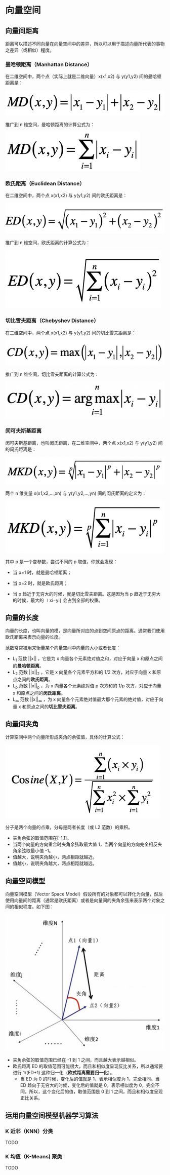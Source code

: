 # 向量空间

## 向量间距离

距离可以描述不同向量在向量空间中的差异，所以可以用于描述向量所代表的事物之差异（或相似）程度。

### 曼哈顿距离（Manhattan Distance）

在二维空间中，两个点（实际上就是二维向量）x(x1,x2) 与 y(y1,y2) 间的曼哈顿距离是：

![](vector-space/md.webp)

推广到 n 维空间，曼哈顿距离的计算公式为：

![](vector-space/md-2.webp)

### 欧氏距离（Euclidean Distance）

在二维空间中，两个点 x(x1,x2) 与 y(y1,y2) 间的欧氏距离是：

![](vector-space/ed.webp)

推广到 n 维空间，欧氏距离的计算公式为：

![](vector-space/ed-2.webp)

### 切比雪夫距离（Chebyshev Distance）

在二维空间中，两个点 x(x1,x2) 与 y(y1,y2) 间的切比雪夫距离是：

![](vector-space/cd.webp)

推广到 n 维空间，切比雪夫距离的计算公式为：

![](vector-space/cd-2.webp)

### 闵可夫斯基距离

闵可夫斯基距离，也叫闵氏距离，在二维空间中，两个点 x(x1,x2) 与 y(y1,y2) 间的闵氏距离是：

![](vector-space/mkd.webp)

两个 n 维变量 x(x1,x2,…,xn) 与 y(y1,y2,…,yn) 间的闵氏距离的定义为：

![](vector-space/mkd-2.webp)

其中 p 是一个变参数，尝试不同的 p 取值，你就会发现：

* 当 p=1 时，就是曼哈顿距离；

* 当 p=2 时，就是欧氏距离；

* 当 p 趋近于无穷大的时候，就是切比雪夫距离。这是因为当 p 趋近于无穷大的时候，最大的 ∣xi−yi∣ 会占到全部的权重。

## 向量的长度

向量的长度，也叫向量的模，是向量所对应的点到空间原点的距离。通常我们使用欧氏距离来表示向量的长度。

范数常常被用来衡量某个向量空间中向量的大小或者长度：

* L<sub>1</sub> 范数 ||x|| ，它是为 x 向量各个元素绝对值之和，对应于向量 x 和原点之间的**曼哈顿距离**。
* L<sub>2</sub> 范数 ||x||<sub>2</sub> ，它是 x 向量各个元素平方和的 1/2 次方，对应于向量 x 和原点之间的**欧氏距离**。
* L<sub>p</sub> 范数 ||x||<sub>p</sub> ，为 x 向量各个元素绝对值 p 次方和的 1/p 次方，对应于向量 x 和原点之间的**闵氏距离**。
* L<sub>∞</sub> 范数 ||x||<sub>∞</sub> ，为 x 向量各个元素绝对值最大那个元素的绝对值，对应于向量 x 和原点之间的**切比雪夫距离**。

## 向量间夹角

计算空间中两个向量所形成夹角的余弦值，具体的计算公式：

![](vector-space/cosine.webp)

分子是两个向量的点乘，分母是两者长度（或 L2 范数）的乘积。

* 夹角余弦的取值范围在[-1,1]。
* 当两个向量的方向重合时夹角余弦取最大值 1，当两个向量的方向完全相反夹角余弦取最小值 -1。
* 值越大，说明夹角越小，两点相距就越近。
* 值越小，说明夹角越大，两点相距就越远。

## 向量空间模型

向量空间模型（Vector Space Model）假设所有的对象都可以转化为向量，然后使用向量间的距离（通常是欧氏距离）或者是向量间的夹角余弦来表示两个对象之间的相似程度。如下图：

![](vector-space/vector-space.webp)

* 夹角余弦的取值范围已经在 -1 到 1 之间，而且越大表示越相似。
* 欧氏距离 ED 的取值范围可能很大，而且和相似度呈现反比关系，所以通常要进行 1/(ED+1) 这种归一化（**欧式距离需要归一化**）。
  * 当 ED 为 0 的时候，变化后的值就是 1，表示相似度为 1，完全相同。当 ED 趋向于无穷大的时候，变化后的值就是 0，表示相似度为 0，完全不同。所以，这个变化后的值，取值范围是 0 到 1 之间，而且和相似度呈现正比关系。

## 运用向量空间模型机器学习算法

### K 近邻（KNN）分类

TODO

### K 均值（K-Means) 聚类

TODO
